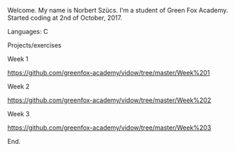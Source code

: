 Welcome. My name is Norbert Szücs. I'm a student of Green Fox Academy.
Started coding at 2nd of October, 2017.

Languages: C

Projects/exercises

Week 1 

https://github.com/greenfox-academy/vidow/tree/master/Week%201

Week 2

https://github.com/greenfox-academy/vidow/tree/master/Week%202

Week 3

https://github.com/greenfox-academy/vidow/tree/master/Week%203

End.
